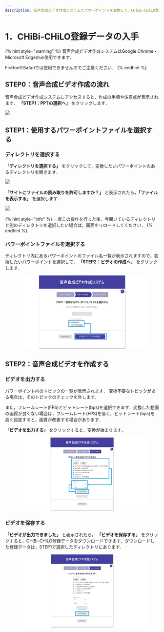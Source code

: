 ```yaml
---
description: 音声合成ビデオ作成システムでパワーポイントを変換して，CHiBi-CHiLO登録データを入手してください．
---
```


# 1．CHiBi-CHiLO登録データの入手

{% hint style="warning" %}
音声合成ビデオ作成システムはGoogle Chrome・Microsoft Edgeのみ使用できます．

FirefoxやSafariでは使用できませんのでご注意ください．
{% endhint %}

## STEP0：音声合成ビデオ作成の流れ

音声合成ビデオ作成システムにアクセスすると，作成の手順や注意点が表示されます． **「STEP1：PPTの選択へ」** をクリックします．

![](../.gitbook/assets/video\_convert-web\_01.png)

## STEP1：使用するパワーポイントファイルを選択する

### ディレクトリを選択する

**「ディレクトリを選択する」** をクリックして，変換したいパワーポイントのあるディレクトリを開きます．

![](../.gitbook/assets/video\_convert-web\_02.png)

**「サイトにファイルの読み取りを許可しますか？」** と表示されたら，**「ファイルを表示する」** を選択します．

![](../.gitbook/assets/video\_convert-web\_03.png)

{% hint style="info" %}
一度この操作を行った後，今開いているディレクトリと別のディレクトリを選択したい場合は，画面をリロードしてください．
{% endhint %}

### パワーポイントファイルを選択する

ディレクトリ内にあるパワーポイントのファイル名一覧が表示されますので，変換したいパワーポイントを選択して， **「STEP2：ビデオの作成へ」** をクリックします．

<figure><img src="../.gitbook/assets/video_convert-web_04.png" alt=""><figcaption></figcaption></figure>

## STEP2：音声合成ビデオを作成する

### ビデオを出力する

パワーポイント内のトピックの一覧が表示されます． 変換不要なトピックがある場合は，そのトピックのチェックを外します．

また，フレームレート(FPS)とビットレート(bps)を選択できます．変換した動画の画質が良くない場合は，フレームレート(FPS)を低く，ビットレート(bps)を高く設定すると，画質が改善する場合があります．

**「ビデオを出力する」** をクリックすると，変換が始まります．

<figure><img src="../.gitbook/assets/video_convert-web_05.png" alt=""><figcaption></figcaption></figure>

### ビデオを保存する

**「ビデオが出力できました」** と表示されたら， **「ビデオを保存する」** をクリックすると，CHiBi-CHiLO登録データをダウンロードできます．ダウンロードした登録データは，STEP1で選択したディレクトリにあります．

<figure><img src="../.gitbook/assets/video_convert-web_06.png" alt=""><figcaption></figcaption></figure>
